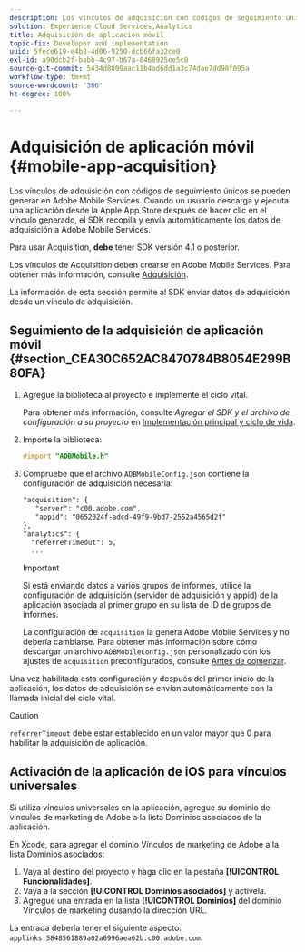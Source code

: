 ```yaml
---
description: Los vínculos de adquisición con códigos de seguimiento únicos se pueden generar en Adobe Mobile Services. Cuando un usuario descarga y ejecuta una aplicación desde la Apple App Store después de hacer clic en el vínculo generado, el SDK recopila y envía automáticamente los datos de adquisición a Adobe Mobile Services.
solution: Experience Cloud Services,Analytics
title: Adquisición de aplicación móvil
topic-fix: Developer and implementation
uuid: 5fece619-e4b8-4d06-9250-dcb66fa32ce0
exl-id: a90dcb2f-babb-4c97-b67a-8468925ee5c8
source-git-commit: 5434d8809aac11b4ad6dd1a3c74dae7dd98f095a
workflow-type: tm+mt
source-wordcount: '366'
ht-degree: 100%

---
```


# Adquisición de aplicación móvil {#mobile-app-acquisition}

Los vínculos de adquisición con códigos de seguimiento únicos se pueden generar en Adobe Mobile Services. Cuando un usuario descarga y ejecuta una aplicación desde la Apple App Store después de hacer clic en el vínculo generado, el SDK recopila y envía automáticamente los datos de adquisición a Adobe Mobile Services.

Para usar Acquisition, **debe** tener SDK versión 4.1 o posterior.

Los vínculos de Acquisition deben crearse en Adobe Mobile Services. Para obtener más información, consulte [Adquisición](/help/using/acquisition-main/acquisition-main.md).

La información de esta sección permite al SDK enviar datos de adquisición desde un vínculo de adquisición.

## Seguimiento de la adquisición de aplicación móvil {#section_CEA30C652AC8470784B8054E299B80FA}

1. Agregue la biblioteca al proyecto e implemente el ciclo vital.

   Para obtener más información, consulte *Agregar el SDK y el archivo de configuración a su proyecto* en [Implementación principal y ciclo de vida](/help/ios/getting-started/dev-qs.md).
1. Importe la biblioteca:

   ```objective-c
   #import "ADBMobile.h"
   ```

1. Compruebe que el archivo `ADBMobileConfig.json` contiene la configuración de adquisición necesaria:

   ```xml
   "acquisition": { 
      "server": "c00.adobe.com", 
      "appid": "0652024f-adcd-49f9-9bd7-2552a4565d2f" 
   }, 
   "analytics": { 
     "referrerTimeout": 5, 
     ...
   ```

   >[!IMPORTANT]
   >
   >Si está enviando datos a varios grupos de informes, utilice la configuración de adquisición (servidor de adquisición y appid) de la aplicación asociada al primer grupo en su lista de ID de grupos de informes.

   La configuración de `acquisition` la genera Adobe Mobile Services y no debería cambiarse. Para obtener más información sobre cómo descargar un archivo `ADBMobileConfig.json` personalizado con los ajustes de `acquisition` preconfigurados, consulte [Antes de comenzar](/help/ios/getting-started/requirements.md).

Una vez habilitada esta configuración y después del primer inicio de la aplicación, los datos de adquisición se envían automáticamente con la llamada inicial del ciclo vital.

>[!CAUTION]
>
>`referrerTimeout` debe estar establecido en un valor mayor que 0 para habilitar la adquisición de aplicación.

## Activación de la aplicación de iOS para vínculos universales

Si utiliza vínculos universales en la aplicación, agregue su dominio de vínculos de marketing de Adobe a la lista Dominios asociados de la aplicación.

En Xcode, para agregar el dominio Vínculos de marketing de Adobe a la lista Dominios asociados:

1. Vaya al destino del proyecto y haga clic en la pestaña **[!UICONTROL Funcionalidades]**.
2. Vaya a la sección **[!UICONTROL Dominios asociados]** y actívela.
3. Agregue una entrada en la lista **[!UICONTROL Dominios]** del dominio Vínculos de marketing dusando la dirección URL.

La entrada debería tener el siguiente aspecto: `applinks:5848561889a02a6996aea62b.c00.adobe.com`.
